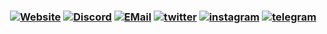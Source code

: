 ### ​ [![Website][website]](https://samm4x.xyz) [![Discord][discord]](https://discord.gg/AHx8afY) [![EMail][email]](mailto:hello@samm4x.xyz) [![twitter][twitter]](https://twitter.com/samm4x_/) [![instagram][instagram]](https://instagram.com/samm4x/) [![telegram][telegram]](https://t.me/samm4x/) 

[website]:	https://img.shields.io/badge/-Website-lime?style=for-the-badge&logo=github&logoColor=white&color=black
[discord]:	https://img.shields.io/badge/-Discord-lime?style=for-the-badge&logo=discord&logoColor=white&color=black
[email]:	https://img.shields.io/badge/-E--Mail-lime?style=for-the-badge&logo=gmail&logoColor=white&color=black
[twitter]: https://img.shields.io/badge/-Twitter-lime?style=for-the-badge&logo=twitter&logoColor=white&color=black
[instagram]: https://img.shields.io/badge/-Instagram-lime?style=for-the-badge&logo=instagram&logoColor=white&color=black
[telegram]: https://img.shields.io/badge/-Telegram-lime?style=for-the-badge&logo=telegram&logoColor=white&color=black
